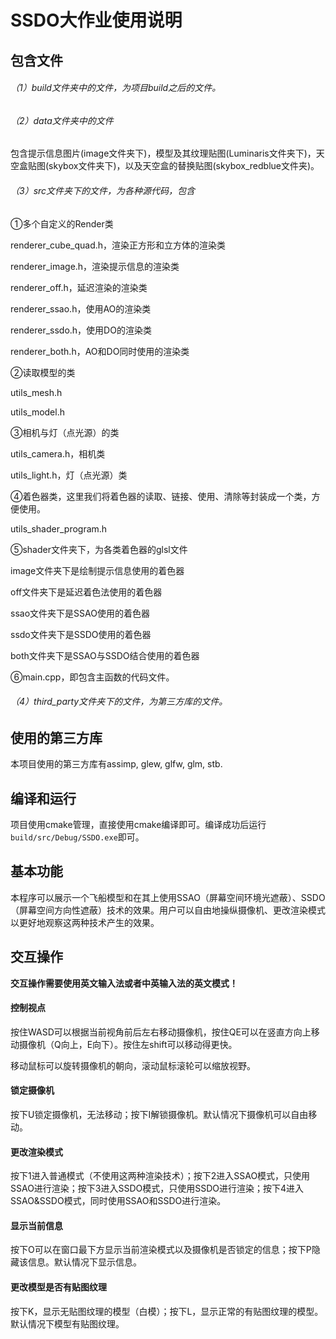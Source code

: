 # SSDO大作业使用说明

## 包含文件

###### （1）build文件夹中的文件，为项目build之后的文件。

###### （2）data文件夹中的文件

包含提示信息图片(image文件夹下)，模型及其纹理贴图(Luminaris文件夹下)，天空盒贴图(skybox文件夹下)，以及天空盒的替换贴图(skybox_redblue文件夹)。

###### （3）src文件夹下的文件，为各种源代码，包含

①多个自定义的Render类

renderer_cube_quad.h，渲染正方形和立方体的渲染类

renderer_image.h，渲染提示信息的渲染类

renderer_off.h，延迟渲染的渲染类

renderer_ssao.h，使用AO的渲染类

renderer_ssdo.h，使用DO的渲染类

renderer_both.h，AO和DO同时使用的渲染类

②读取模型的类

utils_mesh.h

utils_model.h

③相机与灯（点光源）的类

utils_camera.h，相机类

utils_light.h，灯（点光源）类

④着色器类，这里我们将着色器的读取、链接、使用、清除等封装成一个类，方便使用。

utils_shader_program.h

⑤shader文件夹下，为各类着色器的glsl文件

image文件夹下是绘制提示信息使用的着色器

off文件夹下是延迟着色法使用的着色器

ssao文件夹下是SSAO使用的着色器

ssdo文件夹下是SSDO使用的着色器

both文件夹下是SSAO与SSDO结合使用的着色器

⑥main.cpp，即包含主函数的代码文件。

###### （4）third_party文件夹下的文件，为第三方库的文件。

## 使用的第三方库

本项目使用的第三方库有assimp, glew, glfw, glm, stb.

## 编译和运行

项目使用cmake管理，直接使用cmake编译即可。编译成功后运行`build/src/Debug/SSDO.exe`即可。

## 基本功能

本程序可以展示一个飞船模型和在其上使用SSAO（屏幕空间环境光遮蔽）、SSDO（屏幕空间方向性遮蔽）技术的效果。用户可以自由地操纵摄像机、更改渲染模式以更好地观察这两种技术产生的效果。

## 交互操作

**交互操作需要使用英文输入法或者中英输入法的英文模式！**

#### 控制视点

按住WASD可以根据当前视角前后左右移动摄像机，按住QE可以在竖直方向上移动摄像机（Q向上，E向下）。按住左shift可以移动得更快。

移动鼠标可以旋转摄像机的朝向，滚动鼠标滚轮可以缩放视野。

#### 锁定摄像机

按下U锁定摄像机，无法移动；按下I解锁摄像机。默认情况下摄像机可以自由移动。

#### 更改渲染模式

按下1进入普通模式（不使用这两种渲染技术）；按下2进入SSAO模式，只使用SSAO进行渲染；按下3进入SSDO模式，只使用SSDO进行渲染；按下4进入SSAO&SSDO模式，同时使用SSAO和SSDO进行渲染。

#### 显示当前信息

按下O可以在窗口最下方显示当前渲染模式以及摄像机是否锁定的信息；按下P隐藏该信息。默认情况下显示信息。

#### 更改模型是否有贴图纹理

按下K，显示无贴图纹理的模型（白模）；按下L，显示正常的有贴图纹理的模型。默认情况下模型有贴图纹理。    
